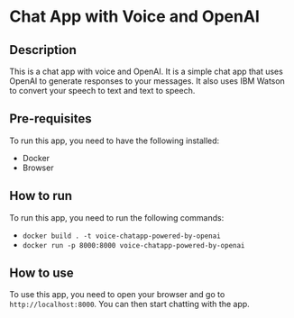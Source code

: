 # Chat App with Voice and OpenAI

## Description

This is a chat app with voice and OpenAI.
It is a simple chat app that uses OpenAI to generate responses to your messages.
It also uses IBM Watson to convert your speech to text and text to speech.


## Pre-requisites

To run this app, you need to have the following installed:
- Docker
- Browser

## How to run

To run this app, you need to run the following commands:
- `docker build . -t voice-chatapp-powered-by-openai`
- `docker run -p 8000:8000 voice-chatapp-powered-by-openai`

## How to use

To use this app, you need to open your browser and go to `http://localhost:8000`.
You can then start chatting with the app.



